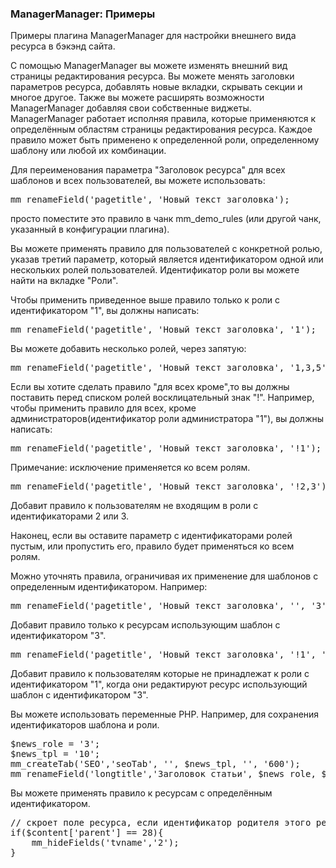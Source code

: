 
<meta http-equiv="Content-Type" content="text/html; charset=utf-8">
<h3>ManagerManager: Примеры </h3> 
Примеры плагина ManagerManager для настройки внешнего вида ресурса в бэкэнд сайта.	
<br>
<p>С помощью ManagerManager вы можете изменять внешний вид страницы редактирования ресурса. Вы можете менять заголовки параметров ресурса, добавлять новые вкладки, скрывать секции и многое другое. Также вы можете расширять возможности ManagerManager добавляя свои собственные виджеты. ManagerManager работает исполняя правила, которые применяются к определённым областям страницы редактирования ресурса. Каждое правило может быть применено к определенной роли, определенному шаблону или любой их комбинации.</p>
<p>Для переименования параметра "Заголовок ресурса" для всех шаблонов и всех пользователей, вы можете использовать:</p>
<pre class="brush: html;">mm_renameField('pagetitle', 'Новый текст заголовка');</pre>
<p>просто поместите это правило в чанк mm_demo_rules (или другой чанк, указанный в конфигурации плагина).</p>
<p>Вы можете применять правило для пользователей с конкретной ролью, указав третий параметр, который является идентификатором одной или нескольких ролей пользователей. Идентификатор роли вы можете найти на вкладке "Роли".</p>
<p>Чтобы применить приведенное выше правило только к роли с идентификатором "1", вы должны написать:</p>
<pre class="brush: html;">mm_renameField('pagetitle', 'Новый текст заголовка', '1');</pre>
<p>Вы можете добавить несколько ролей, через запятую:</p>
<pre class="brush: html;">mm_renameField('pagetitle', 'Новый текст заголовка', '1,3,5');</pre>
<p>Если вы хотите сделать правило "для всех кроме",то вы должны поставить перед списком ролей восклицательный знак "!". Например, чтобы применить правило для всех, кроме администраторов(идентификатор роли администратора "1"), вы должны написать:</p>
<pre class="brush: html;">mm_renameField('pagetitle', 'Новый текст заголовка', '!1');</pre>
<p>Примечание: исключение применяется ко всем ролям.</p>
<pre class="brush: html;">mm_renameField('pagetitle', 'Новый текст заголовка', '!2,3');</pre>
<p>Добавит правило к пользователям не входящим в роли с идентификаторами 2 или 3.</p>
<p>Наконец, если вы оставите параметр с идентификаторами ролей пустым, или пропустить его, правило будет применяться ко всем ролям.</p>
<p>Можно уточнять правила, ограничивая их применение для шаблонов с определенным идентификатором. Например:</p>
<pre class="brush: html;">mm_renameField('pagetitle', 'Новый текст заголовка', '', '3');</pre>
<p>Добавит правило только к ресурсам использующим шаблон с идентификатором "3".</p>
<pre class="brush: html;">mm_renameField('pagetitle', 'Новый текст заголовка', '!1', '3');</pre>
<p>Добавит правило к пользователям которые не принадлежат к роли с идентификатором "1", когда они редактируют ресурс использующий шаблон с идентификатором "3".</p>
<p>Вы можете использовать переменные PHP. Например, для сохранения идентификаторов шаблона и роли.</p>
<pre class="brush: html;">$news_role = '3';
$news_tpl = '10';
mm_createTab('SEO','seoTab', '', $news_tpl, '', '600');
mm_renameField('longtitle','Заголовок статьи', $news_role, $news_tpl, 'Это заголовок статьи');</pre>
<p>Вы можете применять правило к ресурсам с определённым идентификатором.</p>
<pre class="brush: html;">// скроет поле ресурса, если идентификатор родителя этого ресурса "28".
if($content['parent'] == 28){
	mm_hideFields('tvname','2');
}</pre>